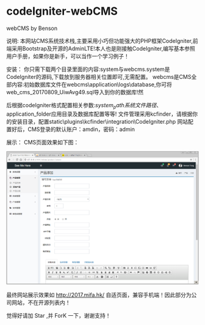 # codeIgniter-webCMS
webCMS by  Benson

说明:
本网站CMS系统技术栈,主要采用小巧但功能强大的PHP框架CodeIgniter,前端采用Bootstrap及开源的AdminLTE!本人也是刚接触CodeIgniter,编写基本参照用户手册，如果你是新手，可以当作一个学习例子！

安装：
你只需下载两个目录里面的内容:system与webcms.system是CodeIgniter的源码,下载放到服务器相关位置即可,无需配置。
webcms是CMS全部内容:初始数据库文件在webcms\application\logs\database,你可将web_cms_20170809_UiwAvg49.sql导入到你的数据库!然

后根据codeIgniter格式配置相关参数:$system_path系统文件路径、$application_folder应用目录及数据库配置等等!
文件管理采用kcfinder，请根据你的安装目录，配置static\plugins\kcfinder\integration\CodeIgniter.php
网站配置好后，CMS登录的默认账户：amdin，密码：admin

展示：
CMS页面效果如下图：

![image](https://raw.githubusercontent.com/bensontung/codeIgniter-webCMS/master/webCMS.png)

最终网站展示效果如 http://2017.mifa.hk/
自适页面，兼容手机端！因此部分为公司网站，不在开源列表内！



觉得好请加 Star ,并 ForK 一下，谢谢支持！

